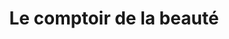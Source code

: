 ---
title: "Le comptoir de la beauté"
url: /saint-pierre/le-comptoir-de-la-beaute/
shop: Kosmetik
---